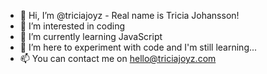 - 👋 Hi, I’m @triciajoyz - Real name is Tricia Johansson!
- 👀 I’m interested in coding
- 🌱 I’m currently learning JavaScript
- 💞️ I’m here to experiment with code and I'm still learning...
- 📫 You can contact me on hello@triciajoyz.com

<!---
triciajoyz/triciajoyz is a ✨ special ✨ repository because its `README.md` (this file) appears on your GitHub profile.
You can click the Preview link to take a look at your changes.
--->

